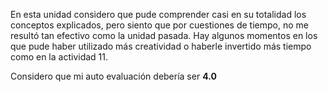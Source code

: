 En esta unidad considero que pude comprender casi en su totalidad los conceptos explicados, pero siento que por cuestiones de tiempo, no me resultó tan efectivo como la unidad pasada. Hay algunos momentos en los que pude haber utilizado más creatividad o haberle invertido más tiempo como en la actividad 11.

Considero que mi auto evaluación debería ser **4.0**
